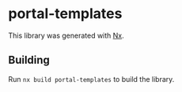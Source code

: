 # portal-templates

This library was generated with [Nx](https://nx.dev).

## Building

Run `nx build portal-templates` to build the library.

